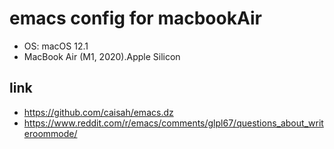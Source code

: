 # emacs config for macbookAir

* OS: macOS 12.1
* MacBook Air (M1, 2020).Apple Silicon
## link
* https://github.com/caisah/emacs.dz
* https://www.reddit.com/r/emacs/comments/glpl67/questions_about_writeroommode/
